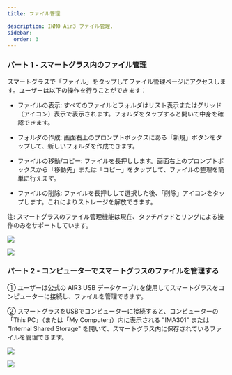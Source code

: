 ```yaml
---
title: ファイル管理

description: INMO Air3 ファイル管理.
sidebar:
  order: 3
---
```


### パート 1 - スマートグラス内のファイル管理

スマートグラスで「ファイル」をタップしてファイル管理ページにアクセスします。ユーザーは以下の操作を行うことができます：  

* ファイルの表示: すべてのファイルとフォルダはリスト表示またはグリッド（アイコン）表示で表示されます。フォルダをタップすると開いて中身を確認できます。  

* フォルダの作成: 画面右上のプロンプトボックスにある「新規」ボタンをタップして、新しいフォルダを作成できます。 

* ファイルの移動/コピー: ファイルを長押しします。画面右上のプロンプトボックスから「移動先」または「コピー」をタップして、ファイルの整理を簡単に行えます。  

* ファイルの削除: ファイルを長押しして選択した後、「削除」アイコンをタップします。これによりストレージを解放できます。  

注: スマートグラスのファイル管理機能は現在、タッチパッドとリングによる操作のみをサポートしています。  

![](public/images/air3/jp/file-1.png)

![](public/images/air3/jp/file-2.png)

### パート 2 - コンピューターでスマートグラスのファイルを管理する  

① ユーザーは公式の AIR3 USB データケーブルを使用してスマートグラスをコンピューターに接続し、ファイルを管理できます。  

② スマートグラスをUSBでコンピューターに接続すると、コンピューターの「This PC」（または「My Computer」）内に表示される "IMA301" または "Internal Shared Storage" を開いて、スマートグラス内に保存されているファイルを管理できます。

![](public/images/air3/jp/file-3.png)

![](public/images/air3/jp/file-4.png)



